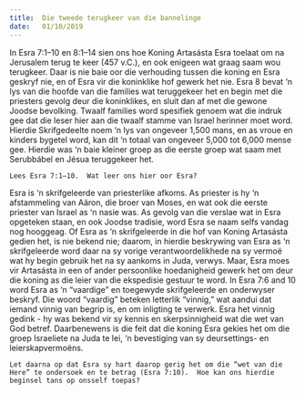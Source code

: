 ```yaml
---
title:  Die tweede terugkeer van die bannelinge
date:   01/10/2019
---
```


In Esra 7:1–10 en 8:1–14 sien ons hoe Koning Artasásta Esra toelaat om na Jerusalem terug te keer (457 v.C.), en ook enigeen wat graag saam wou terugkeer.  Daar is nie baie oor die verhouding tussen die koning en Esra geskryf nie, en of Esra vir die koninklike hof gewerk het nie.  Esra 8 bevat ‘n lys van die hoofde van die families wat teruggekeer het en begin met die priesters gevolg deur die koninklikes, en sluit dan af met die gewone Joodse bevolking. Twaalf families word spesifiek genoem wat die indruk gee dat die leser hier aan die twaalf stamme van Israel herinner moet word.  Hierdie Skrifgedeelte noem ‘n lys van ongeveer 1,500 mans, en as vroue en kinders bygetel word, kan dit ‘n totaal van ongeveer 5,000 tot 6,000 mense gee.  Hierdie was ‘n baie kleiner groep as die eerste groep wat saam met Serubbábel en Jésua teruggekeer het. 

`Lees Esra 7:1–10.  Wat leer ons hier oor Esra?` 

Esra is ‘n skrifgeleerde van priesterlike afkoms.  As priester is hy ‘n afstammeling van Aäron, die broer van Moses, en wat ook die eerste priester van Israel as ‘n nasie was.  As gevolg van die verslae wat in Esra opgeteken staan, en ook Joodse tradisie, word Esra se naam selfs vandag nog hooggeag. Of Esra as ‘n skrifgeleerde in die hof van Koning Artasásta gedien het, is nie bekend nie;  daarom, in hierdie beskrywing van Esra as ‘n skrifgeleerde word daar  na sy vorige verantwoordelikhede  na sy vermoë wat hy begin gebruik het na sy aankoms in Juda, verwys.  Maar, Esra moes vir Artasásta in een of ander persoonlike hoedanigheid gewerk het om deur die koning as die leier van die ekspedisie gestuur te word. In Esra 7:6 and 10 word Esra as ‘n “vaardige” en toegewyde skrifgeleerde en onderwyser beskryf.  Die woord “vaardig” beteken letterlik “vinnig,” wat aandui dat iemand vinnig van begrip is, en om inligting te verwerk.  Esra het vinnig gedink - hy was bekend vir sy kennis en skerpsinnigheid wat die wet van God betref.  Daarbenewens is die feit dat die koning Esra gekies het om die groep Israeliete na Juda te lei, ‘n bevestiging van sy deursettings- en leierskapvermoëns. 

`Let daarna op dat Esra sy hart daarop gerig het om die “wet van die Here” te ondersoek en te betrag (Esra 7:10).  Hoe kan ons hierdie beginsel tans op onsself toepas?`